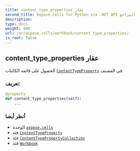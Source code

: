 ```yaml
---
title: content_type_properties عقار
second_title: Aspose.Cells for Python via .NET API المراجع
description:
type: docs
weight: 480
url: /ar/aspose.cells/workbook/content_type_properties/
is_root: false
---
```

##  content_type_properties عقار

الحصول على قائمة الكائنات [`ContentTypeProperty`](/cells/python-net/ar/aspose.cells.properties/contenttypeproperty) في المصنف.
###  تعريف:
```python
@property
def content_type_properties(self):
    ...
```

###  أنظر أيضا
* الوحدة [`aspose.cells`](../../)
* فئة [`ContentTypeProperty`](/cells/python-net/ar/aspose.cells.properties/contenttypeproperty)
* فئة [`ContentTypePropertyCollection`](/cells/python-net/ar/aspose.cells.properties/contenttypepropertycollection)
* فئة [`Workbook`](/cells/python-net/ar/aspose.cells/workbook)
